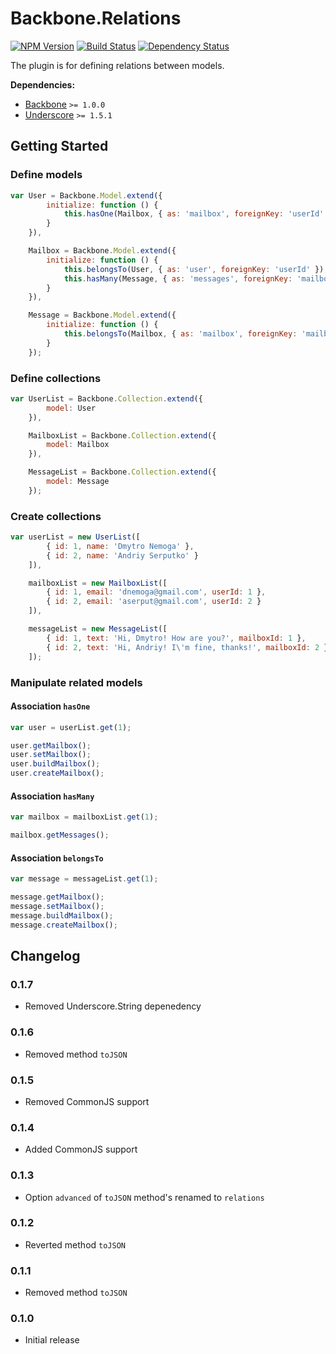 ﻿[npm-badge]: https://badge.fury.io/js/backbone.relations.png
[npm-link]: https://badge.fury.io/js/backbone.relations

[travis-badge]: https://secure.travis-ci.org/DreamTheater/Backbone.Relations.png
[travis-link]: https://travis-ci.org/DreamTheater/Backbone.Relations

[gemnasium-badge]: https://gemnasium.com/DreamTheater/Backbone.Relations.png
[gemnasium-link]: https://gemnasium.com/DreamTheater/Backbone.Relations

# Backbone.Relations

[![NPM Version][npm-badge]][npm-link]
[![Build Status][travis-badge]][travis-link]
[![Dependency Status][gemnasium-badge]][gemnasium-link]

The plugin is for defining relations between models.

**Dependencies:**

  - [Backbone](https://github.com/documentcloud/backbone) `>= 1.0.0`
  - [Underscore](https://github.com/documentcloud/underscore) `>= 1.5.1`

## Getting Started
### Define models
```js
var User = Backbone.Model.extend({
        initialize: function () {
            this.hasOne(Mailbox, { as: 'mailbox', foreignKey: 'userId' });
        }
    }),

    Mailbox = Backbone.Model.extend({
        initialize: function () {
            this.belongsTo(User, { as: 'user', foreignKey: 'userId' });
            this.hasMany(Message, { as: 'messages', foreignKey: 'mailboxId' });
        }
    }),

    Message = Backbone.Model.extend({
        initialize: function () {
            this.belongsTo(Mailbox, { as: 'mailbox', foreignKey: 'mailboxId' });
        }
    });
```

### Define collections
```js
var UserList = Backbone.Collection.extend({
        model: User
    }),

    MailboxList = Backbone.Collection.extend({
        model: Mailbox
    }),

    MessageList = Backbone.Collection.extend({
        model: Message
    });
```

### Create collections
```js
var userList = new UserList([
        { id: 1, name: 'Dmytro Nemoga' },
        { id: 2, name: 'Andriy Serputko' }
    ]),

    mailboxList = new MailboxList([
        { id: 1, email: 'dnemoga@gmail.com', userId: 1 },
        { id: 2, email: 'aserput@gmail.com', userId: 2 }
    ]),

    messageList = new MessageList([
        { id: 1, text: 'Hi, Dmytro! How are you?', mailboxId: 1 },
        { id: 2, text: 'Hi, Andriy! I\'m fine, thanks!', mailboxId: 2 }
    ]);
```

### Manipulate related models
#### Association `hasOne`
```js
var user = userList.get(1);

user.getMailbox();
user.setMailbox();
user.buildMailbox();
user.createMailbox();
```

#### Association `hasMany`
```js
var mailbox = mailboxList.get(1);

mailbox.getMessages();
```

#### Association `belongsTo`
```js
var message = messageList.get(1);

message.getMailbox();
message.setMailbox();
message.buildMailbox();
message.createMailbox();
```

## Changelog
### 0.1.7
  - Removed Underscore.String depenedency

### 0.1.6
  - Removed method `toJSON`

### 0.1.5
  - Removed CommonJS support

### 0.1.4
  - Added CommonJS support

### 0.1.3
  - Option `advanced` of `toJSON` method's renamed to `relations`

### 0.1.2
  - Reverted method `toJSON`

### 0.1.1
  - Removed method `toJSON`

### 0.1.0
  - Initial release
